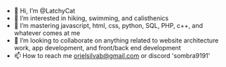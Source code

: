 - 👋 Hi, I’m @LatchyCat
- 👀 I’m interested in hiking, swimming, and calisthenics 
- 🌱 I’m mastering javascript, html, css, python, SQL, PHP, c++, and whatever comes at me
- 💞️ I’m looking to collaborate on anything related to website architecture work, app development, and front/back end development
- 📫 How to reach me orielsilvab@gmail.com or discord 'sombra9191' 

<!---
LatchyCat/LatchyCat is a ✨ Hard Working ✨ repository because its `README.md` (this file) appears on your GitHub profile.
You can click the Preview link to take a look at your changes.
--->
